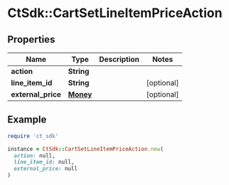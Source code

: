 # CtSdk::CartSetLineItemPriceAction

## Properties

| Name | Type | Description | Notes |
| ---- | ---- | ----------- | ----- |
| **action** | **String** |  |  |
| **line_item_id** | **String** |  | [optional] |
| **external_price** | [**Money**](Money.md) |  | [optional] |

## Example

```ruby
require 'ct_sdk'

instance = CtSdk::CartSetLineItemPriceAction.new(
  action: null,
  line_item_id: null,
  external_price: null
)
```

